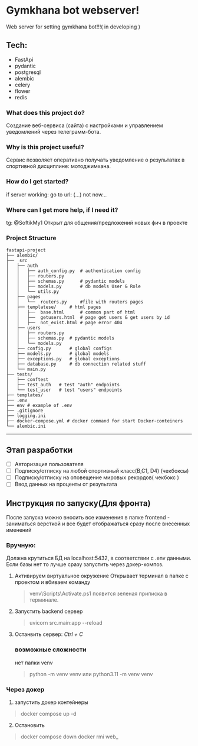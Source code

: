 # Gymkhana bot webserver!
Web server for setting gymkhana bot!!!( in developing )
## Tech:
- FastApi
- pydantic
- postgresql
- alembic
- celery
- flower
- redis

### What does this project do?
  Создание веб-сервиса (сайта) с настройками и управлением уведомлений через телеграмм-бота.
  
### Why is this project useful?
  Сервис позволяет оперативно получать уведомление о результатах в спортивной дисциплине: мотоджимхана.
  
### How do I get started?
  if server working: go to url: (...) not now...
  
### Where can I get more help, if I need it?
  tg: @SoftikMy1
  Открыт для общения/предложений новых фич в проекте

### Project Structure
```
fastapi-project  
├── alembic/  
├──  src  
│   ├── auth  
│   │   ├── auth_config.py  # authentication config
│   │   ├── routers.py  
│   │   ├── schemas.py      # pydantic models  
│   │   ├── models.py       # db models User & Role  
│   │   └── utils.py  
│   ├── pages  
│   │   └──  routers.py     #file with routers pages
│   ├── templatese/     # html pages
│   │   ├──  base.html      # common part of html
│   │   ├──  getusers.html  # page get users & get users by id
│   │   ├──  not_exist.html # page error 404
│   ├── users  
│   │   ├── routers.py  
│   │   ├── schemas.py  # pydantic models  
│   │   └── models.py  
│   ├── config.py       # global configs  
│   ├── models.py       # global models  
│   ├── exceptions.py   # global exceptions  
│   ├── database.py     # db connection related stuff  
│   └── main.py  
├── tests/  
│   ├── conftest
│   ├── test_auth   # test "auth" endpoints
│   └── test_user   # test "users" endpoints
├── templates/  
├── .env  
├── env # example of .env   
├── .gitignore  
├── logging.ini  
├── docker-compose.yml # docker command for start Docker-conteiners  
└── alembic.ini
```
***
## Этап разработки
- [ ] Авторизация пользователя
- [ ] Подписку/отписку на любой спортивный класс(B,C1, D4) (чекбоксы)
- [ ] Подписку/отписку на оповещение мировых рекордов( чекбокс )
- [ ] Ввод данных на проценты от результата

## Инструкция по запуску(Для фронта)
После запуска можно вносить все изменения в папке frontend - заниматься версткой и все будет отображаться сразу после внесенных именений
### Вручную:
Должна крутиться БД на localhost:5432, в соответствии с .env данными. Если базы нет то лучше сразу запустить через докер-композ.

1. Активируем виртуальное окружение
   Открывает терминал в папке с проектом и вбиваем команду
   >venv\Scripts\Activate.ps1
   появится зеленая приписка в терминале.
2. Запустить backend сервер
   > uvicorn src.main:app --reload
3. Останвить сервер: *Ctrl + C*
   ### возможные сложности
   нет папки venv
   > python -m venv venv
  или
   > python3.11 -m venv venv
### Через докер
1. запустить докер контейнеры
> docker compose up -d
2. Остановить
> docker compose down
> docker rmi web_

